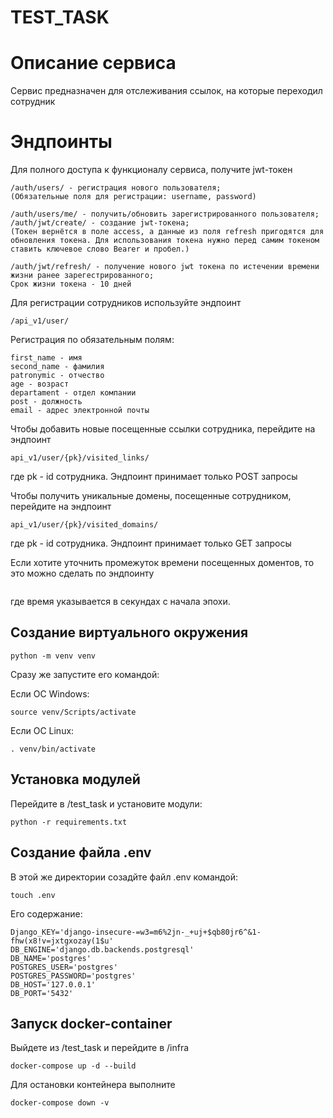 # TEST_TASK

# Описание сервиса
Сервис предназначен для отслеживания ссылок, на которые переходил сотрудник

# Эндпоинты
Для полного доступа к функционалу сервиса, получите jwt-токен
```
/auth/users/ - регистрация нового пользователя;
(Обязательные поля для регистрации: username, password)

/auth/users/me/ - получить/обновить зарегистрированного пользователя;
/auth/jwt/create/ - создание jwt-токена;
(Токен вернётся в поле access, а данные из поля refresh пригодятся для обновления токена. Для использования токена нужно перед самим токеном ставить ключевое слово Bearer и пробел.)

/auth/jwt/refresh/ - получение нового jwt токена по истечении времени жизни ранее зарегестрированного;
Срок жизни токена - 10 дней
```
Для регистрации сотрудников используйте эндпоинт 
```
/api_v1/user/
```
Регистрация по обязательным полям:
```
first_name - имя
second_name - фамилия
patronymic - отчество
age - возраст
departament - отдел компании
post - должность
email - адрес электронной почты
```
Чтобы добавить новые посещенные ссылки сотрудника, перейдите на эндпоинт 
```
api_v1/user/{pk}/visited_links/
```
где pk - id сотрудника. Эндпоинт принимает только POST запросы

Чтобы получить уникальные домены, посещенные сотрудником, перейдите на эндпоинт 
```
api_v1/user/{pk}/visited_domains/
```
где pk - id сотрудника. Эндпоинт принимает только GET запросы

Если хотите уточнить промежуток времени посещенных доментов, то это можно сделать по эндпоинту 
```api_v1/user/{pk}}/visited_domains?from={время}&to={время}
```
где время указывается в секундах с начала эпохи.

## Создание виртуального окружения

```
python -m venv venv
```

Сразу же запустите его командой:

Если ОС Windows:

```
source venv/Scripts/activate
```

Если ОС Linux:

```
. venv/bin/activate
```

## Установка модулей
Перейдите в /test_task и установите модули:
```
python -r requirements.txt
```

## Создание файла .env
В этой же директории созадйте файл .env командой:
``` 
touch .env
```

Его содержание:
```
Django_KEY='django-insecure-=w3=m6%2jn-_+uj+$qb80jr6^&1-fhw(x8!v=jxtgxozay(1$u'
DB_ENGINE='django.db.backends.postgresql'
DB_NAME='postgres'
POSTGRES_USER='postgres'
POSTGRES_PASSWORD='postgres'
DB_HOST='127.0.0.1'
DB_PORT='5432'
```

## Запуск docker-container
Выйдете из /test_task и перейдите в /infra

```
docker-compose up -d --build
```


Для остановки контейнера выполните
```
docker-compose down -v 
```
